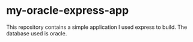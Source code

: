 ﻿# my-oracle-express-app
This repository contains a simple application I used express to build.
The database used is oracle.
